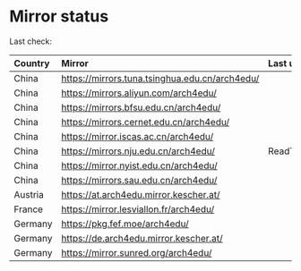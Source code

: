 <script src="./time.js"></script>
# Mirror status
Last check: <script type="text/javascript">localize(1702372689.8092206);</script>

|Country|Mirror|Last update|
|:------|:-----|:----------|
|China|https://mirrors.tuna.tsinghua.edu.cn/arch4edu/|<script type="text/javascript">localize(1702362809);</script>|
|China|https://mirrors.aliyun.com/arch4edu/|<script type="text/javascript">localize(1702319565);</script>|
|China|https://mirrors.bfsu.edu.cn/arch4edu/|<script type="text/javascript">localize(1702319565);</script>|
|China|https://mirrors.cernet.edu.cn/arch4edu/|<script type="text/javascript">localize(1702319565);</script>|
|China|https://mirror.iscas.ac.cn/arch4edu/|<script type="text/javascript">localize(1702319565);</script>|
|China|https://mirrors.nju.edu.cn/arch4edu/|ReadTimeout|
|China|https://mirror.nyist.edu.cn/arch4edu/|<script type="text/javascript">localize(1702319565);</script>|
|China|https://mirrors.sau.edu.cn/arch4edu/|<script type="text/javascript">localize(1702362809);</script>|
|Austria|https://at.arch4edu.mirror.kescher.at/|<script type="text/javascript">localize(1702362809);</script>|
|France|https://mirror.lesviallon.fr/arch4edu/|<script type="text/javascript">localize(1702319565);</script>|
|Germany|https://pkg.fef.moe/arch4edu/|<script type="text/javascript">localize(1702362809);</script>|
|Germany|https://de.arch4edu.mirror.kescher.at/|<script type="text/javascript">localize(1702362809);</script>|
|Germany|https://mirror.sunred.org/arch4edu/|<script type="text/javascript">localize(1702362809);</script>|

<script src="./tablefilter/tablefilter.js"></script>
<script src="./table.js"></script>